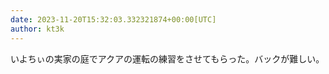 ```yaml
---
date: 2023-11-20T15:32:03.332321874+00:00[UTC]
author: kt3k
---
```

いよちぃの実家の庭でアクアの運転の練習をさせてもらった。バックが難しい。
